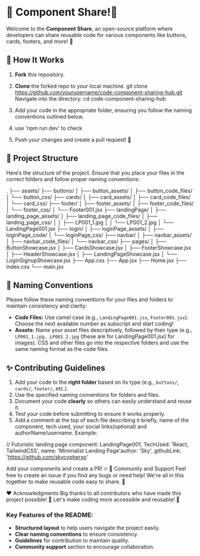 # 🌟 Component Share!🌟

Welcome to the **Component Share**, an open-source platform where developers can share reusable code for various components like buttons, cards, footers, and more! 🚀

## 🎯 How It Works

1. **Fork** this repository.
2. **Clone** the forked repo to your local machine.
git clone https://github.com/yourusername/code-component-sharing-hub.git
Navigate into the directory:
cd code-component-sharing-hub

3. Add your code in the appropriate folder, ensuring you follow the naming conventions outlined below.
4. use 'npm run dev' to check
5. Push your changes and create a pull request! 🎉

## 📁 Project Structure

Here’s the structure of the project. Ensure that you place your files in the correct folders and follow proper naming conventions:


.
├── assets/
├── buttons/
│   ├── button_assets/
│   ├── button_code_files/
│   └── button_css/
├── cards/
│   ├── card_assets/
│   ├── card_code_files/
│   └── card_css/
├── footer/
│   ├── footer_assets/
│   ├── footer_code_files/
│   └── footer_css/
│       └── Footer001.jsx
├── landingPage/
│   ├── landing_page_assets/
│   ├── landing_page_code_files/
│   ├── landing_page_css/
│   │   ├── LP001_1.jpg
│   │   └── LP001_2.jpg
│   └── LandingPage001.jsx
├── login/
│   ├── loginPage_assets/
│   ├── loginPage_code/
│   └── loginPage_css/
├── navbar/
│   ├── navbar_assets/
│   ├── navbar_code_files/
│   └── navbar_css/
├── pages/
│   ├── ButtonShowcase.jsx
│   ├── CardsShowcase.jsx
│   ├── FooterShowcase.jsx
│   ├── HeaderShowcase.jsx
│   ├── LandingPageShowcase.jsx
│   └── LoginSignupShowcase.jsx
├── App.css
├── App.jsx
├── Home.jsx
├── index.css
└── main.jsx




## 📝 Naming Conventions

Please follow these naming conventions for your files and folders to maintain consistency and clarity:

- **Code Files:** Use camel case (e.g., `LandingPage001.jsx`, `Footer001.jsx`). Choose the next available number as subscript and start coding!
- **Assets:** Name your asset files descriptively, followed by their type (e.g., `LP001_1.jpg, LP001_2.jpg` (these are for LandingPage001.jsx) for images).
CSS and other files go into the respective folders and use the same naming format as the code files.


## ✨ Contributing Guidelines

1. Add your code to the **right folder** based on its type (e.g., `buttons/`, `cards/`, `footer/`, etc.).
2. Use the specified naming conventions for folders and files.
3. Document your code **clearly** so others can easily understand and reuse it.
4. Test your code before submitting to ensure it works properly.
5. Add a comment at the top of each file describing it briefly, name of the component, tech used, your social links(optional) and authorName/username. Example:
  
  // Futuristic landing page component: LandingPage001, TechUsed: 'React, TailwindCSS', name: 'Minimalist Landing Page'author: 'Sky', githubLink: 'https://github.com/skycypherxo'




Add your components and create a PR! 🔥
💬 Community and Support
Feel free to create an issue if you find any bugs or need help! We're all in this together to make reusable code easy to share. 🤝

❤️ Acknowledgments
Big thanks to all contributors who have made this project possible! 🎉 Let's make coding more accessible and reusable! 🙌


### Key Features of the README:
- **Structured layout** to help users navigate the project easily.
- **Clear naming conventions** to ensure consistency.
- **Guidelines** for contribution to maintain quality.
- **Community support** section to encourage collaboration.
